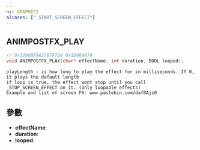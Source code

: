 ```yaml
---
ns: GRAPHICS
aliases: ["_START_SCREEN_EFFECT"]
---
```

## ANIMPOSTFX_PLAY

```c
// 0x2206BF9A37B7F724 0x1D980479
void ANIMPOSTFX_PLAY(char* effectName, int duration, BOOL looped);
```

```
playLength - is how long to play the effect for in milliseconds. If 0, it plays the default length  
if loop is true, the effect wont stop until you call _STOP_SCREEN_EFFECT on it. (only loopable effects)  
Example and list of screen FX: www.pastebin.com/dafBAjs0  
```

## 參數
* **effectName**: 
* **duration**: 
* **looped**: 

